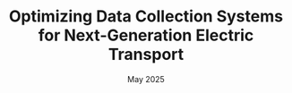 ---
title: 'Optimizing Data Collection Systems for Next-Generation Electric Transport'
publication: 'Outlook India'
date: 'May 2025'
order: 1
category: 'Media & Press'
icon: 'article'
link: 'https://www.outlookindia.com/hub4business/optimizing-data-collection-systems-for-next-generation-electric-transport'
description: 'Featured interview in Outlook India discussing innovative approaches to optimizing data collection systems for next-generation electric transport. The article explores insights gained from work at Tesla on charging infrastructure and data analytics for electric vehicle deployment.'
--- 